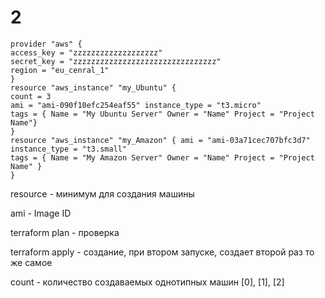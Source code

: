 # 2



```text
provider "aws" {
access_key = "zzzzzzzzzzzzzzzzzzz"
secret_key = "zzzzzzzzzzzzzzzzzzzzzzzzzzzzzzzz"
region = "eu_cenral_1"
}
resource "aws_instance" "my_Ubuntu" { 
count = 3
ami = "ami-090f10efc254eaf55" instance_type = "t3.micro"
tags = { Name = "My Ubuntu Server" Owner = "Name" Project = "Project Name"} 
}
resource "aws_instance" "my_Amazon" { ami = "ami-03a71cec707bfc3d7" instance_type = "t3.small"
tags = { Name = "My Amazon Server" Owner = "Name" Project = "Project Name" }
}
```



resource - минимум для создания машины

ami - Image ID 

terraform plan - проверка

terraform apply - создание, при втором запуске, создает второй раз то же самое

count - количество создаваемых однотипных машин \[0\], \[1\], \[2\]




